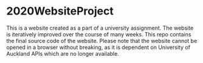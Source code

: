 # 2020WebsiteProject
This is a website created as a part of a university assignment. The website is iteratively improved over the course of many weeks.
This repo contains the final source code of the website. Please note that the website cannot be opened in a browser without breaking, as it is dependent on University of Auckland APIs which are no longer available.
